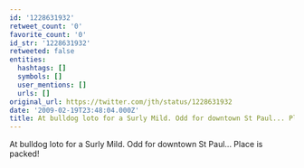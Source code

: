 ```yaml
---
id: '1228631932'
retweet_count: '0'
favorite_count: '0'
id_str: '1228631932'
retweeted: false
entities:
  hashtags: []
  symbols: []
  user_mentions: []
  urls: []
original_url: https://twitter.com/jth/status/1228631932
date: '2009-02-19T23:48:04.000Z'
title: At bulldog loto for a Surly Mild. Odd for downtown St Paul... Place is packed!
---
```


At bulldog loto for a Surly Mild. Odd for downtown St Paul... Place is packed!